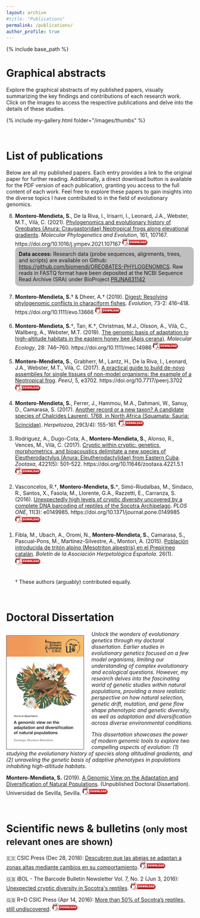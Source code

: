 ```yaml
---
layout: archive
#title: "Publications"
permalink: /publications/
author_profile: true
---
```

{% include base_path %}

<h1>Graphical abstracts</h1>

Explore the graphical abstracts of my published papers, visually summarizing the key findings and contributions of each research work. Click on the images to access the respective publications and delve into the details of these studies.

{% include my-gallery.html folder="/images/thumbs" %}

<br>

<h1>List of publications</h1>

Below are all my published papers. Each entry provides a link to the original paper for further reading. Additionally, a direct download button is available for the PDF version of each publication, granting you access to the full content of each work. Feel free to explore these papers to gain insights into the diverse topics I have contributed to in the field of evolutionary genomics.

<ol reversed start="8">
  
<li><div class="myAltMcontainer"><div class='altmetric-embed' data-link-target='_blank' data-badge-type='donut' data-doi="10.1016/j.ympev.2021.107167"></div></div><b>Montero-Mendieta, S.</b>, De la Riva, I.,  Irisarri, I., Leonard, J.A., Webster, M.T., Vilà, C. (2021). <a href="https://www.sciencedirect.com/science/article/pii/S1055790321001007" target="_blank">Phylogenomics and evolutionary history of Oreobates (Anura: Craugastoridae) Neotropical frogs along elevational gradients</a>.<i> Molecular Phylogenetics and Evolution</i>, 161, 107167. https://doi.org/10.1016/j.ympev.2021.107167
<a href="https://santiagomonteromendieta.github.io/files/articles/8-Montero-Mendieta_et_al_2021.pdf" target="_blank"><img src="/images/pdf_logo.png" alt="pdf" title="PDF"></a>
</li>
  
<div style="border-radius: 10px; background:#BFBFBF; padding: 10px;"><b>Data access:</b> Research data (probe sequences, alignments, trees, and scripts) are available on Github: <a href="https://github.com/biomendi/OREOBATES-PHYLOGENOMICS" target="_blank">https://github.com/biomendi/OREOBATES-PHYLOGENOMICS</a>. Raw reads in FASTQ format have been deposited at the NCBI Sequence Read Archive (SRA) under BioProject <a href="https://www.ncbi.nlm.nih.gov/bioproject/PRJNA631142" target="_blank">PRJNA631142</a></div>

<div style="height:20px;font-size:20px;">&nbsp;</div>
  
  <li><div class="myAltMcontainer"><div class='altmetric-embed' data-link-target='_blank' data-badge-type='donut' data-doi="10.1111/evo.13666"></div></div><b>Montero-Mendieta, S.</b>† & Dheer, A.† (2019). <a href="https://onlinelibrary.wiley.com/doi/10.1111/evo.13666" target="_blank">Digest: Resolving phylogenomic conflicts in characiform fishes</a>.<i> Evolution</i>, 73-2: 416–418. https://doi.org/10.1111/evo.13666
<a href="https://santiagomonteromendieta.github.io/files/articles/7-Montero-Mendieta_&_Dheer_2019.pdf" target="_blank"><img src="/images/pdf_logo.png" alt="pdf" title="PDF"></a>
</li>

<div style="height:20px;font-size:20px;">&nbsp;</div>
  
  <li><div class="myAltMcontainer"><div class='altmetric-embed' data-link-target='_blank' data-badge-type='donut' data-doi="10.1111/mec.14986"></div></div><b>Montero-Mendieta, S.</b>†, Tan, K.†, Christmas, M.J., Olsson, A., Vilà, C., Wallberg, A., Webster, M.T. (2019). <a href="https://onlinelibrary.wiley.com/doi/10.1111/mec.14986" target="_blank">The genomic basis of adaptation to high-altitude habitats in the eastern honey bee (Apis cerana)</a>.<i> Molecular Ecology</i>, 28: 746–760. https://doi.org/10.1111/mec.14986
<a href="https://santiagomonteromendieta.github.io/files/articles/6-Montero-Mendieta_et_al_2019.pdf" target="_blank"><img src="/images/pdf_logo.png" alt="pdf" title="PDF"></a>
</li>

<div style="height:20px;font-size:20px;">&nbsp;</div>

   <li><div class="myAltMcontainer"><div class='altmetric-embed' data-link-target='_blank' data-badge-type='donut' data-doi="10.7717/peerj.3702"></div></div><b>Montero-Mendieta, S.</b>, Grabherr, M., Lantz, H., De la Riva, I., Leonard, J.A., Webster, M.T., Vilà, C. (2017). <a href="https://peerj.com/articles/3702" target="_blank">A practical guide to build de-novo assemblies for single tissues of non-model organisms: the example of a Neotropical frog</a>.<i> PeerJ</i>, 5, e3702. https://doi.org/10.7717/peerj.3702
<a href="https://santiagomonteromendieta.github.io/files/articles/5-Montero-Mendieta_et_al_2017b.pdf" target="_blank"><img src="/images/pdf_logo.png" alt="pdf" title="PDF"></a>
</li>

<div style="height:20px;font-size:20px;">&nbsp;</div>
  
   <li><b>Montero-Mendieta, S.</b>, Ferrer, J., Hammou, M.A., Dahmani, W., Sanuy, D., Camarasa, S. (2017). <a href="https://www.zobodat.at/pdf/HER_29_3_4_0155-0161.pdf" target="_blank">Another record or a new taxon? A candidate species of Chalcides Laurenti, 1768, in North Africa (Squamata: Sauria: Scincidae)</a>.<i> Herpetozoa</i>, 29(3/4): 155-161.
<a href="https://santiagomonteromendieta.github.io/files/articles/4-Montero-Mendieta_et_al_2017a.pdf" target="_blank"><img src="/images/pdf_logo.png" alt="pdf" title="PDF"></a>
</li>

<div style="height:20px;font-size:20px;">&nbsp;</div>

   <li><div class="myAltMcontainer"><div class='altmetric-embed' data-link-target='_blank' data-badge-type='donut' data-doi="10.11646/zootaxa.4221.5.1"></div></div>Rodríguez, A., Dugo-Cota, A., <b>Montero-Mendieta, S.</b>, Alonso, R., Vences, M., Vilà, C. (2017). <a href="https://www.biotaxa.org/Zootaxa/article/view/zootaxa.4221.5.1" target="_blank">Cryptic within cryptic: genetics, morphometrics, and bioacoustics delimitate a new species of Eleutherodactylus (Anura: Eleutherodactylidae) from Eastern Cuba</a>.<i> Zootaxa</i>, 4221(5): 501–522. https://doi.org/10.11646/zootaxa.4221.5.1
<a href="https://santiagomonteromendieta.github.io/files/articles/3-Rodriguez_et_al_2017.pdf" target="_blank"><img src="/images/pdf_logo.png" alt="pdf" title="PDF"></a>
</li>

<div style="height:20px;font-size:20px;">&nbsp;</div>
  
   <li><div class="myAltMcontainer"><div class='altmetric-embed' data-link-target='_blank' data-badge-type='donut' data-doi="10.1371/journal.pone.0149985"></div></div>Vasconcelos, R.†, <b>Montero-Mendieta, S.</b>†, Simó-Riudalbas, M., Sindaco, R., Santos, X., Fasola, M., Llorente, G.A., Razzetti, E., Carranza, S. (2016). <a href="https://journals.plos.org/plosone/article?id=10.1371/journal.pone.0149985" target="_blank">Unexpectedly high levels of cryptic diversity uncovered by a complete DNA barcoding of reptiles of the Socotra Archipelago</a>.<i> PLOS ONE</i>, 11(3): e0149985. https://doi.org/10.1371/journal.pone.0149985
<a href="https://santiagomonteromendieta.github.io/files/articles/2-Vasconcelos_et_al_2016.pdf" target="_blank"><img src="/images/pdf_logo.png" alt="pdf" title="PDF"></a>
</li>

<div style="height:20px;font-size:20px;">&nbsp;</div>

   <li>Fibla, M., Ubach, A., Oromí, N., <b>Montero-Mendieta, S.</b>, Camarasa, S., Pascual-Pons, M., Martínez-Silvestre, A., Montori, A. (2015). <a href="http://www.herpetologica.org/BAHE/BAHE26(1)_[240]_05_Dist03.pdf" target="_blank">Población introducida de tritón alpino (Mesotriton alpestris) en el Prepirineo catalán</a>.<i> Boletín de la Asociación Herpetológica Española</i>. 26(1).
<a href="https://santiagomonteromendieta.github.io/files/articles/1-Fibla_et_al_2015.pdf" target="_blank"><img src="/images/pdf_logo.png" alt="pdf" title="PDF"></a>
</li>

<div style="height:20px;font-size:20px;">&nbsp;</div>

† These authors (arguably) contributed equally.
</ol>
<br>
  
<h1>Doctoral Dissertation</h1>
<img src="/images/phdthesis_coverpage.png" alt="phdthesis_coverpage" width="207" height="auto" align="left" style="vertical-align:bottom;margin-right:20px;margin-top:12px;border: 1px solid #555;">
<i>Unlock the wonders of evolutionary genetics through my doctoral dissertation. Earlier studies in evolutionary genetics focused on a few model organisms, limiting our understanding of complex evolutionary and ecological questions. However, my research delves into the fascinating world of genetic studies within natural populations, providing a more realistic perspective on how natural selection, genetic drift, mutation, and gene flow shape phenotypic and genetic diversity, as well as adaptation and diversification across diverse environmental conditions.

This dissertation showcases the power of modern genomic tools to explore two compelling aspects of evolution: (1) studying the evolutionary history of species along altitudinal gradients, and (2) unraveling the genetic basis of adaptive phenotypes in populations inhabiting high-altitude habitats.</i>

<b>Montero-Mendieta, S.</b> (2019). <a href="https://idus.us.es/handle/11441/92589" target="_blank">A Genomic View on the Adaptation and Diversification of Natural Populations</a>. (Unpublished Doctoral Dissertation). Universidad de Sevilla, Sevilla.
<a href="https://santiagomonteromendieta.github.io/files/phdthesis.pdf" target="_blank"><img src="/images/pdf_logo.png" alt="pdf" title="PDF"></a>

<br>
  
<h1>Scientific news & bulletins <small>(only most relevant ones are shown)</small></h1>

   🇪🇸 CSIC Press (Dec 28, 2018): <a href="https://www.europapress.es/ciencia/laboratorio/noticia-abejas-cambian-comportamiento-adaptarse-zonas-altas-20181226140729.html" target="_blank">Descubren que las abejas se adaptan a zonas altas mediante cambios en su comportamiento</a>. <a href="https://santiagomonteromendieta.github.io/files/2018-csic-bees.pdf" target="_blank"><img src="/images/pdf_logo.png" alt="pdf" title="PDF"></a>

   🇬🇧 iBOL - The Barcode Bulletin Newsletter Vol. 7, No. 2 (Jun 3, 2016): <a href="https://ibol.org/wp-content/uploads/2016/06/iBOL-Barcode-Bulletin-June-2016.pdf" target="_blank">Unexpected cryptic diversity in Socotra's reptiles</a>. <a href="https://santiagomonteromendieta.github.io/files/2016-ibol-socotra.pdf" target="_blank"><img src="/images/pdf_logo.png" alt="pdf" title="PDF"></a>

   🇬🇧 R+D CSIC Press (Apr 14, 2016): <a href="https://rdcsic.dicat.csic.es/index.php/en/recursos-naturales-2/121-projects/372-more-than-50-of-socotra-s-reptiles-still-undiscovered" target="_blank">More than 50% of Socotra’s reptiles, still undiscovered</a>. <a href="https://santiagomonteromendieta.github.io/files/2016-csic-socotra.pdf" target="_blank"><img src="/images/pdf_logo.png" alt="pdf" title="PDF"></a>
